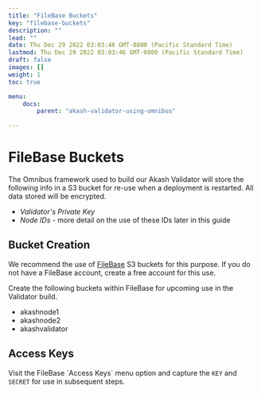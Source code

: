 ```yaml
---
title: "FileBase Buckets"
key: "filebase-buckets"
description: ""
lead: ""
date: Thu Dec 29 2022 03:03:46 GMT-0800 (Pacific Standard Time)
lastmod: Thu Dec 29 2022 03:03:46 GMT-0800 (Pacific Standard Time)
draft: false
images: []
weight: 1
toc: true

menu:
    docs:
        parent: "akash-validator-using-omnibus"

---
```

FileBase Buckets
================

The Omnibus framework used to build our Akash Validator will store the following info in a S3 bucket for re-use when a deployment is restarted. All data stored will be encrypted.

*   _Validator's Private Key_
*   _Node IDs_ - more detail on the use of these IDs later in this guide

Bucket Creation
---------------

We recommend the use of [FileBase](https://console.filebase.com/) S3 buckets for this purpose. If you do not have a FileBase account, create a free account for this use.

Create the following buckets within FileBase for upcoming use in the Validator build.

*   akashnode1
*   akashnode2
*   akashvalidator

Access Keys
-----------

Visit the FileBase \`Access Keys\` menu option and capture the `KEY` and `SECRET` for use in subsequent steps.